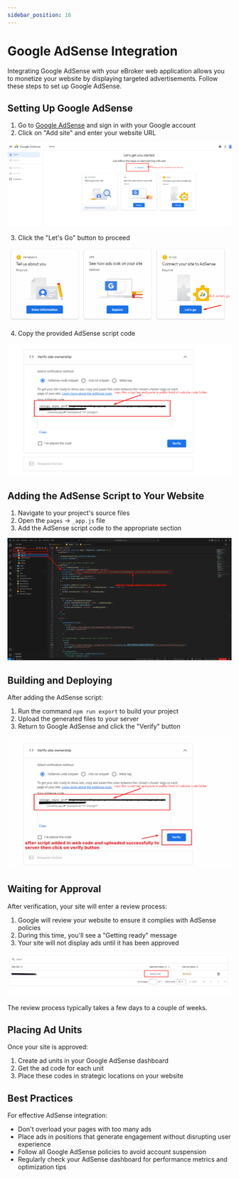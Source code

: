 ```yaml
---
sidebar_position: 16
---
```


# Google AdSense Integration

Integrating Google AdSense with your eBroker web application allows you to monetize your website by displaying targeted advertisements. Follow these steps to set up Google AdSense.

## Setting Up Google AdSense

1. Go to [Google AdSense](https://adsense.google.com/start/) and sign in with your Google account
2. Click on "Add site" and enter your website URL

![AdSense](/images/web/adsence.png)

3. Click the "Let's Go" button to proceed

![Let's Go AdSense](/images/web/letsGoadsence.png)

4. Copy the provided AdSense script code

![First Verify](/images/web/first_verify.png)

## Adding the AdSense Script to Your Website

1. Navigate to your project's source files
2. Open the `pages` → `_app.js` file
3. Add the AdSense script code to the appropriate section

![AdSense Script](/images/web/adsense-script.png)

## Building and Deploying

After adding the AdSense script:

1. Run the command `npm run export` to build your project
2. Upload the generated files to your server
3. Return to Google AdSense and click the "Verify" button

![Verify](/images/web/verify.png)

## Waiting for Approval

After verification, your site will enter a review process:

1. Google will review your website to ensure it complies with AdSense policies
2. During this time, you'll see a "Getting ready" message
3. Your site will not display ads until it has been approved

![Under Review](/images/web/under_re.png)

The review process typically takes a few days to a couple of weeks.

## Placing Ad Units

Once your site is approved:

1. Create ad units in your Google AdSense dashboard
2. Get the ad code for each unit
3. Place these codes in strategic locations on your website

## Best Practices

For effective AdSense integration:

- Don't overload your pages with too many ads
- Place ads in positions that generate engagement without disrupting user experience
- Follow all Google AdSense policies to avoid account suspension
- Regularly check your AdSense dashboard for performance metrics and optimization tips
